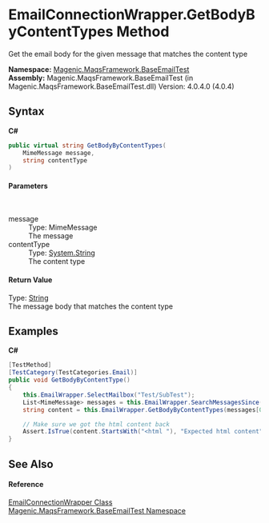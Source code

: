 # EmailConnectionWrapper.GetBodyByContentTypes Method 
 

Get the email body for the given message that matches the content type

**Namespace:**&nbsp;<a href="#/MAQS_4/Email_AUTOGENERATED/Magenic-MaqsFramework-BaseEmailTest_Namespace">Magenic.MaqsFramework.BaseEmailTest</a><br />**Assembly:**&nbsp;Magenic.MaqsFramework.BaseEmailTest (in Magenic.MaqsFramework.BaseEmailTest.dll) Version: 4.0.4.0 (4.0.4)

## Syntax

**C#**<br />
``` C#
public virtual string GetBodyByContentTypes(
	MimeMessage message,
	string contentType
)
```


#### Parameters
&nbsp;<dl><dt>message</dt><dd>Type: MimeMessage<br />The message</dd><dt>contentType</dt><dd>Type: <a href="http://msdn2.microsoft.com/en-us/library/s1wwdcbf" target="_blank">System.String</a><br />The content type</dd></dl>

#### Return Value
Type: <a href="http://msdn2.microsoft.com/en-us/library/s1wwdcbf" target="_blank">String</a><br />The message body that matches the content type

## Examples

**C#**<br />
``` C#
[TestMethod]
[TestCategory(TestCategories.Email)]
public void GetBodyByContentType()
{
    this.EmailWrapper.SelectMailbox("Test/SubTest");
    List<MimeMessage> messages = this.EmailWrapper.SearchMessagesSince(new DateTime(2016, 3, 11), false);
    string content = this.EmailWrapper.GetBodyByContentTypes(messages[0], "text/html");

    // Make sure we got the html content back
    Assert.IsTrue(content.StartsWith("<html "), "Expected html content");
}
```


## See Also


#### Reference
<a href="#/MAQS_4/Email_AUTOGENERATED/EmailConnectionWrapper_Class">EmailConnectionWrapper Class</a><br /><a href="#/MAQS_4/Email_AUTOGENERATED/Magenic-MaqsFramework-BaseEmailTest_Namespace">Magenic.MaqsFramework.BaseEmailTest Namespace</a><br />